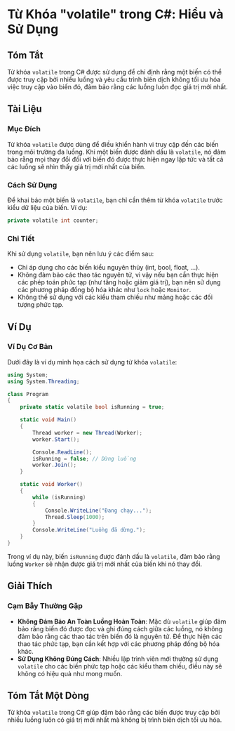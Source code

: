 <!--
Meta Description: # Từ Khóa "volatile" trong C#: Hiểu và Sử Dụng ## Tóm Tắt Từ khóa `volatile` trong C# được sử dụng để chỉ định rằng một biến có thể được truy cập bởi ...
Meta Keywords: các, biến, volatile, dụng, luồng
-->

# Từ Khóa "volatile" trong C#: Hiểu và Sử Dụng

## Tóm Tắt
Từ khóa `volatile` trong C# được sử dụng để chỉ định rằng một biến có thể được truy cập bởi nhiều luồng và yêu cầu trình biên dịch không tối ưu hóa việc truy cập vào biến đó, đảm bảo rằng các luồng luôn đọc giá trị mới nhất.

## Tài Liệu
### Mục Đích
Từ khóa `volatile` được dùng để điều khiển hành vi truy cập đến các biến trong môi trường đa luồng. Khi một biến được đánh dấu là `volatile`, nó đảm bảo rằng mọi thay đổi đối với biến đó được thực hiện ngay lập tức và tất cả các luồng sẽ nhìn thấy giá trị mới nhất của biến.

### Cách Sử Dụng
Để khai báo một biến là `volatile`, bạn chỉ cần thêm từ khóa `volatile` trước kiểu dữ liệu của biến. Ví dụ:

```csharp
private volatile int counter;
```

### Chi Tiết
Khi sử dụng `volatile`, bạn nên lưu ý các điểm sau:
- Chỉ áp dụng cho các biến kiểu nguyên thủy (int, bool, float, ...).
- Không đảm bảo các thao tác nguyên tử, vì vậy nếu bạn cần thực hiện các phép toán phức tạp (như tăng hoặc giảm giá trị), bạn nên sử dụng các phương pháp đồng bộ hóa khác như `lock` hoặc `Monitor`.
- Không thể sử dụng với các kiểu tham chiếu như mảng hoặc các đối tượng phức tạp.

## Ví Dụ
### Ví Dụ Cơ Bản
Dưới đây là ví dụ minh họa cách sử dụng từ khóa `volatile`:

```csharp
using System;
using System.Threading;

class Program
{
    private static volatile bool isRunning = true;

    static void Main()
    {
        Thread worker = new Thread(Worker);
        worker.Start();

        Console.ReadLine();
        isRunning = false; // Dừng luồng
        worker.Join();
    }

    static void Worker()
    {
        while (isRunning)
        {
            Console.WriteLine("Đang chạy...");
            Thread.Sleep(1000);
        }
        Console.WriteLine("Luồng đã dừng.");
    }
}
```

Trong ví dụ này, biến `isRunning` được đánh dấu là `volatile`, đảm bảo rằng luồng `Worker` sẽ nhận được giá trị mới nhất của biến khi nó thay đổi.

## Giải Thích
### Cạm Bẫy Thường Gặp
- **Không Đảm Bảo An Toàn Luồng Hoàn Toàn**: Mặc dù `volatile` giúp đảm bảo rằng biến đó được đọc và ghi đúng cách giữa các luồng, nó không đảm bảo rằng các thao tác trên biến đó là nguyên tử. Để thực hiện các thao tác phức tạp, bạn cần kết hợp với các phương pháp đồng bộ hóa khác.
- **Sử Dụng Không Đúng Cách**: Nhiều lập trình viên mới thường sử dụng `volatile` cho các biến phức tạp hoặc các kiểu tham chiếu, điều này sẽ không có hiệu quả như mong muốn.

## Tóm Tắt Một Dòng
Từ khóa `volatile` trong C# giúp đảm bảo rằng các biến được truy cập bởi nhiều luồng luôn có giá trị mới nhất mà không bị trình biên dịch tối ưu hóa.
